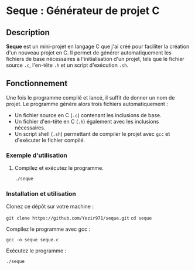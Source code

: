 # Seque : Générateur de projet C

## Description

**Seque** est un mini-projet en langage C que j'ai créé pour faciliter la création d'un nouveau projet en C. Il permet de générer automatiquement les fichiers de base nécessaires à l'initialisation d'un projet, tels que le fichier source `.c`, l'en-tête `.h` et un script d'exécution `.sh`.

## Fonctionnement

Une fois le programme compilé et lancé, il suffit de donner un nom de projet. Le programme génère alors trois fichiers automatiquement : 
- Un fichier source en C (`.c`) contenant les inclusions de base.
- Un fichier d'en-tête en C (`.h`) également avec les inclusions nécessaires.
- Un script shell (`.sh`) permettant de compiler le projet avec `gcc` et d'exécuter le fichier compilé.

### Exemple d'utilisation

1. Compilez et exécutez le programme.
   ```bash
   ./seque


### Installation et utilisation

Clonez ce dépôt sur votre machine :

`git clone https://github.com/Yezir971/seque.git`
`cd seque`

Compilez le programme avec gcc :

`gcc -o seque seque.c`

Exécutez le programme :

`./seque`
